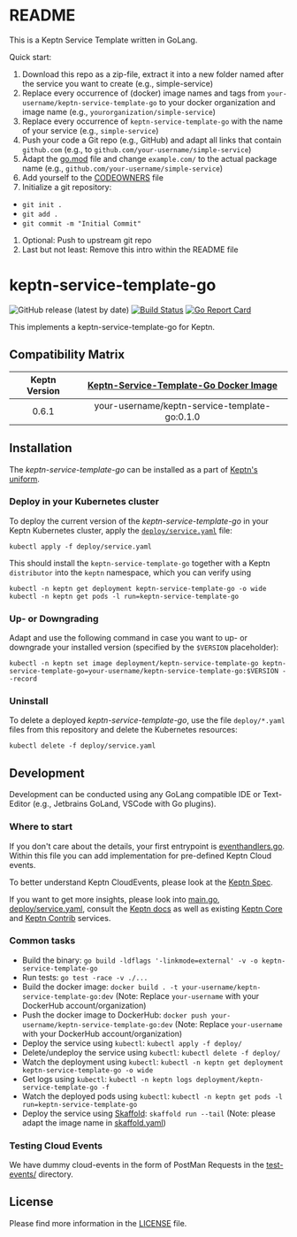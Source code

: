 # README

This is a Keptn Service Template written in GoLang. 

Quick start:

1. Download this repo as a zip-file, extract it into a new folder named after the service you want to create (e.g., simple-service) 
1. Replace every occurrence of (docker) image names and tags from `your-username/keptn-service-template-go` to your docker organization and image name (e.g., `yourorganization/simple-service`)
1. Replace every occurrence of `keptn-service-template-go` with the name of your service (e.g., `simple-service`)
1. Push your code a Git repo (e.g., GitHub) and adapt all links that contain `github.com` (e.g., to `github.com/your-username/simple-service`)
1. Àdapt the [go.mod](go.mod) file and change `example.com/` to the actual package name (e.g., `github.com/your-username/simple-service`)
1. Add yourself to the [CODEOWNERS](CODEOWNERS) file
1. Initialize a git repository: 
  * `git init .`
  * `git add .`
  * `git commit -m "Initial Commit"`
1. Optional: Push to upstream git repo
1. Last but not least: Remove this intro within the README file 

# keptn-service-template-go
![GitHub release (latest by date)](https://img.shields.io/github/v/release/your-username/keptn-service-template-go)
[![Build Status](https://travis-ci.org/your-username/keptn-service-template-go.svg?branch=master)](https://travis-ci.org/your-username/keptn-service-template-go)
[![Go Report Card](https://goreportcard.com/badge/github.com/your-username/keptn-service-template-go)](https://goreportcard.com/report/github.com/your-username/keptn-service-template-go)

This implements a keptn-service-template-go for Keptn.

## Compatibility Matrix

| Keptn Version    | [Keptn-Service-Template-Go Docker Image](https://hub.docker.com/r/your-username/keptn-service-template-go/tags) |
|:----------------:|:----------------------------------------:|
|       0.6.1      | your-username/keptn-service-template-go:0.1.0 |

## Installation

The *keptn-service-template-go* can be installed as a part of [Keptn's uniform](https://keptn.sh).

### Deploy in your Kubernetes cluster

To deploy the current version of the *keptn-service-template-go* in your Keptn Kubernetes cluster, apply the [`deploy/service.yaml`](deploy/service.yaml) file:

```console
kubectl apply -f deploy/service.yaml
```

This should install the `keptn-service-template-go` together with a Keptn `distributor` into the `keptn` namespace, which you can verify using

```console
kubectl -n keptn get deployment keptn-service-template-go -o wide
kubectl -n keptn get pods -l run=keptn-service-template-go
```

### Up- or Downgrading

Adapt and use the following command in case you want to up- or downgrade your installed version (specified by the `$VERSION` placeholder):

```console
kubectl -n keptn set image deployment/keptn-service-template-go keptn-service-template-go=your-username/keptn-service-template-go:$VERSION --record
```

### Uninstall

To delete a deployed *keptn-service-template-go*, use the file `deploy/*.yaml` files from this repository and delete the Kubernetes resources:

```console
kubectl delete -f deploy/service.yaml
```

## Development

Development can be conducted using any GoLang compatible IDE or Text-Editor (e.g., Jetbrains GoLand, VSCode with Go plugins).

### Where to start

If you don't care about the details, your first entrypoint is [eventhandlers.go](eventhandlers.go). Within this file 
 you can add implementation for pre-defined Keptn Cloud events.
 
To better understand Keptn CloudEvents, please look at the [Keptn Spec](https://github.com/keptn/spec).
 
If you want to get more insights, please look into [main.go](main.go), [deploy/service.yaml](deploy/service.yaml),
 consult the [Keptn docs](https://keptn.sh/docs/) as well as existing [Keptn Core](https://github.com/keptn/keptn) and
 [Keptn Contrib](https://github.com/keptn-contrib/) services.

### Common tasks

* Build the binary: `go build -ldflags '-linkmode=external' -v -o keptn-service-template-go`
* Run tests: `go test -race -v ./...`
* Build the docker image: `docker build . -t your-username/keptn-service-template-go:dev` (Note: Replace `your-username` with your DockerHub account/organization)
* Push the docker image to DockerHub: `docker push your-username/keptn-service-template-go:dev` (Note: Replace `your-username` with your DockerHub account/organization)
* Deploy the service using `kubectl`: `kubectl apply -f deploy/`
* Delete/undeploy the service using `kubectl`: `kubectl delete -f deploy/`
* Watch the deployment using `kubectl`: `kubectl -n keptn get deployment keptn-service-template-go -o wide`
* Get logs using `kubectl`: `kubectl -n keptn logs deployment/keptn-service-template-go -f`
* Watch the deployed pods using `kubectl`: `kubectl -n keptn get pods -l run=keptn-service-template-go`
* Deploy the service using [Skaffold](https://skaffold.dev/): `skaffold run --tail` (Note: please adapt the image name in [skaffold.yaml](skaffold.yaml))

### Testing Cloud Events

We have dummy cloud-events in the form of PostMan Requests in the [test-events/](test-events/) directory.

## License

Please find more information in the [LICENSE](LICENSE) file.